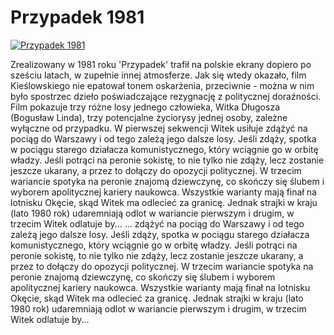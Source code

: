 Przypadek 1981 
=============
[![Przypadek 1981 ](http://vidos.pl/images/player.gif)](http://vidos.pl/przypadek-1981)

 Zrealizowany w 1981 roku 'Przypadek' trafił na polskie ekrany dopiero po sześciu latach, w zupełnie innej atmosferze. Jak się wtedy okazało, film Kieślowskiego nie epatował tonem oskarżenia, przeciwnie - można w nim było spostrzec dzieło poświadczające rezygnację z politycznej doraźności. Film pokazuje trzy różne losy jednego człowieka, Witka Długosza (Bogusław Linda), trzy potencjalne życiorysy jednej osoby, zależne wyłączne od przypadku. W pierwszej sekwencji Witek usiłuje zdążyć na pociąg do Warszawy i od tego zależą jego dalsze losy. Jeśli zdąży, spotka w pociągu starego działacza komunistycznego, który wciągnie go w orbitę władzy. Jeśli potrąci na peronie sokistę, to nie tylko nie zdąży, lecz zostanie jeszcze ukarany, a przez to dołączy do opozycji politycznej. W trzecim wariancie spotyka na peronie znajomą dziewczynę, co skończy się ślubem i wyborem apolitycznej kariery naukowca. Wszystkie warianty mają finał na lotnisku Okęcie, skąd Witek ma odlecieć za granicę. Jednak strajki w kraju (lato 1980 rok) udaremniają odlot w wariancie pierwszym i drugim, w trzecim Witek odlatuje by...   ... zdążyć na pociąg do Warszawy i od tego zależą jego dalsze losy. Jeśli zdąży, spotka w pociągu starego działacza komunistycznego, który wciągnie go w orbitę władzy. Jeśli potrąci na peronie sokistę, to nie tylko nie zdąży, lecz zostanie jeszcze ukarany, a przez to dołączy do opozycji politycznej. W trzecim wariancie spotyka na peronie znajomą dziewczynę, co skończy się ślubem i wyborem apolitycznej kariery naukowca. Wszystkie warianty mają finał na lotnisku Okęcie, skąd Witek ma odlecieć za granicę. Jednak strajki w kraju (lato 1980 rok) udaremniają odlot w wariancie pierwszym i drugim, w trzecim Witek odlatuje by...
